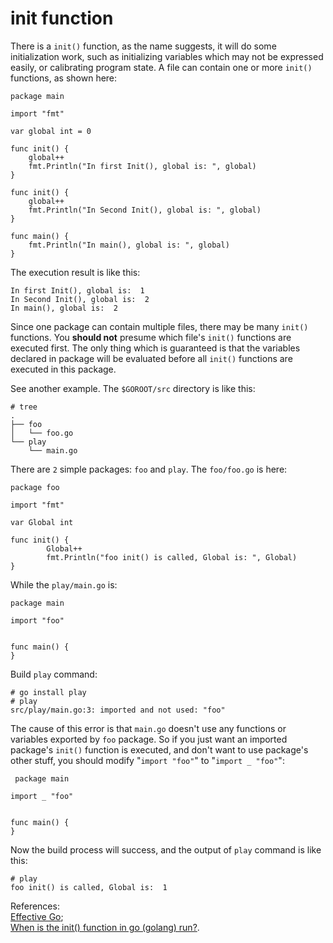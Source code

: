 # init function

There is a `init()` function, as the name suggests, it will do some initialization work, such as initializing variables which may not be expressed easily, or calibrating program state. A file can contain one or more `init()` functions, as shown here:

```text
package main

import "fmt"

var global int = 0

func init() {
    global++
    fmt.Println("In first Init(), global is: ", global)
}

func init() {
    global++
    fmt.Println("In Second Init(), global is: ", global)
}

func main() {
    fmt.Println("In main(), global is: ", global)
}
```

The execution result is like this:

```text
In first Init(), global is:  1
In Second Init(), global is:  2
In main(), global is:  2
```

Since one package can contain multiple files, there may be many `init()` functions. You **should not** presume which file's `init()` functions are executed first. The only thing which is guaranteed is that the variables declared in package will be evaluated before all `init()` functions are executed in this package.

See another example. The `$GOROOT/src` directory is like this:

```text
# tree
.
├── foo
│   └── foo.go
└── play
    └── main.go
```

There are `2` simple packages: `foo` and `play`. The `foo/foo.go` is here:

```text
package foo

import "fmt"

var Global int

func init() {
        Global++
        fmt.Println("foo init() is called, Global is: ", Global)
}
```

While the `play/main.go` is:

```text
package main

import "foo"


func main() {
}
```

Build `play` command:

```text
# go install play
# play
src/play/main.go:3: imported and not used: "foo"
```

The cause of this error is that `main.go` doesn't use any functions or variables exported by `foo` package. So if you just want an imported package's `init()` function is executed, and don't want to use package's other stuff, you should modify "`import "foo"`" to "`import _ "foo"`":

```text
 package main

import _ "foo"


func main() {
}
```

Now the build process will success, and the output of `play` command is like this:

```text
# play
foo init() is called, Global is:  1
```

References:  
[Effective Go](https://golang.org/doc/effective_go.html#init);  
[When is the init\(\) function in go \(golang\) run?](http://stackoverflow.com/questions/24790175/when-is-the-init-function-in-go-golang-run).

